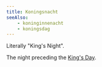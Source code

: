 ```yaml
---
title: Koningsnacht
seeAlso:
    - koninginnenacht
    - koningsdag
---
```


Literally "King's Night".

The night preceding the [King's Day](/glossary/koningsdag).

<!--more-->
